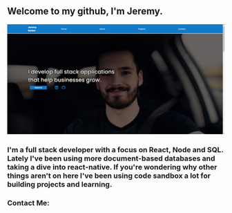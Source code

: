 ## Welcome to my github, I'm Jeremy.


[![Website]( https://github.com/onlytruejeremy/onlytruejeremy/blob/main/portfolioimage.PNG?raw=true)](https://onlytruejeremy.github.io)

### I'm a full stack developer with a focus on React, Node and SQL. Lately I've been using more document-based databases and taking a dive into react-native. If you're wondering why other things aren't on here I've been using code sandbox a lot for building projects and learning.

### Contact Me:
